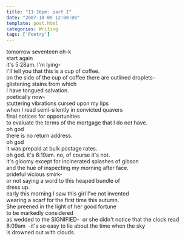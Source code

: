 ```yaml
---
title: "11:16pm: part I"
date: "2007-10-09 12:00:00"
template: post.html
categories: Writing
tags: ['Poetry']
---
```


tomorrow seventeen oh-k  
start again  
it's 5:28am. I'm lying- ­  
I'll tell you that this is a cup of coffee.  
on the side of the cup of coffee there are outlined droplets- ­  
glistening stains from which  
I have tongued salvation.  
poetically now- ­  
stuttering vibrations cursed upon my lips  
when I read semi-silently in convicted quavers  
final notices for opportunities  
to evaluate the terms of the mortgage that I do not have.  
oh god  
there is no return address.  
oh god  
it was prepaid at bulk postage rates.  
oh god. it's 6:19am. no, of course it's not.  
it's gloomy except for incinerated splashes of gibson  
and the hue of inspecting my morning after face.  
prideful vicious smirk­-  
or not saying a word to this heaped bundle of  
dress up.  
early this morning I saw this girl I've not invented  
wearing a scarf for the first time this autumn.  
She preened in the light of her good fortune  
to be markedly considered  
as wedded to the SIGNIFIED- ­ 
or she didn't notice that the clock read  
8:09am ­ 
-it's so easy to lie about the time when the sky  
is drowned out with clouds.

